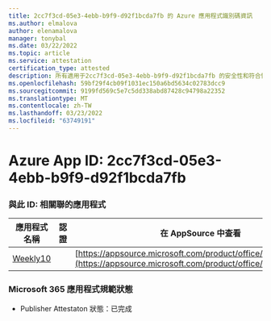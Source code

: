 ```yaml
---
title: 2cc7f3cd-05e3-4ebb-b9f9-d92f1bcda7fb 的 Azure 應用程式識別碼資訊
ms.author: elmalova
author: elenamalova
manager: tonybal
ms.date: 03/22/2022
ms.topic: article
ms.service: attestation
certification_type: attested
description: 所有適用于2cc7f3cd-05e3-4ebb-b9f9-d92f1bcda7fb 的安全性和符合性資訊資訊。
ms.openlocfilehash: 59bf29f4cb09f1031ec150a6bd5634c02783dcc9
ms.sourcegitcommit: 9199fd569c5e7c5dd338abd87428c94798a22352
ms.translationtype: MT
ms.contentlocale: zh-TW
ms.lasthandoff: 03/23/2022
ms.locfileid: "63749191"
---
```

# <a name="azure-app-id-2cc7f3cd-05e3-4ebb-b9f9-d92f1bcda7fb"></a>Azure App ID: 2cc7f3cd-05e3-4ebb-b9f9-d92f1bcda7fb


### <a name="apps-associated-with-this-id"></a>與此 ID: 相關聯的應用程式
| **應用程式名稱** | **認證** | **在 AppSource 中查看** |
|--------------|---------------|-----------------------|
| [Weekly10](../forward/WA200001441.md) |  | [https://appsource.microsoft.com/product/office/WA200001441](https://appsource.microsoft.com/product/office/WA200001441) |

### <a name="microsoft-365-app-compliance-status"></a>Microsoft 365 應用程式規範狀態
- Publisher Attestaton 狀態：已完成

